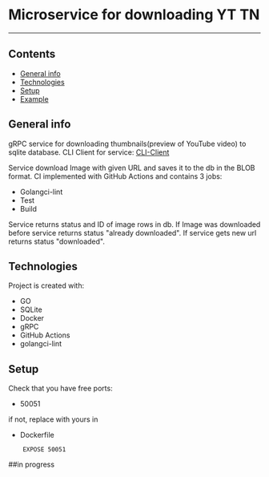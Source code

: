 # Microservice for downloading YT TN
___
## Contents
* [General info](#general-info)
* [Technologies](#technologies)
* [Setup](#setup)
* [Example](#example)

## General info
gRPC service for downloading thumbnails(preview of YouTube video) to sqlite database.
CLI Client for service: [CLI-Client](https://github.com/JuliaKirpa/ThumbnailsYouTube-CLI-Client-)

Service download Image with given URL and saves it to the db in the BLOB format.
CI implemented with GitHub Actions and contains 3 jobs:
- Golangci-lint
- Test
- Build

Service returns status and ID of image rows in db. If Image was downloaded before service returns status "already downloaded".
If service gets new url returns status "downloaded".

## Technologies
Project is created with:
* GO
* SQLite
* Docker
* gRPC
* GitHub Actions
* golangci-lint

## Setup

Сheck that you have free ports:

* 50051

if not, replace with yours in


* Dockerfile

```
    EXPOSE 50051
```

##in progress


